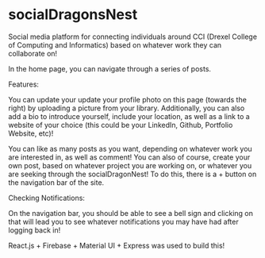 # socialDragonsNest
Social media platform for connecting individuals around CCI (Drexel College of Computing and Informatics) based on whatever work they can collaborate on! 

In the home page, you can navigate through a series of posts. 

Features: 

You can update your update your profile photo on this page (towards the right) by uploading a picture from your library. Additionally, you can also add a bio to introduce yourself, include your location, as well as a link to a website of your choice (this could be your LinkedIn, Github, Portfolio Website, etc)!

You can like as many posts as you want, depending on whatever work you are interested in, as well as comment! You can also of course, create your own post, based on whatever project you are working on, or whatever you are seeking through the socialDragonNest! To do this, there is a + button on the navigation bar of the site. 

Checking Notifications:

On the navigation bar, you should be able to see a bell sign and clicking on that will lead you to see whatever notifications you may have had after logging back in! 

React.js + Firebase + Material UI + Express was used to build this! 
